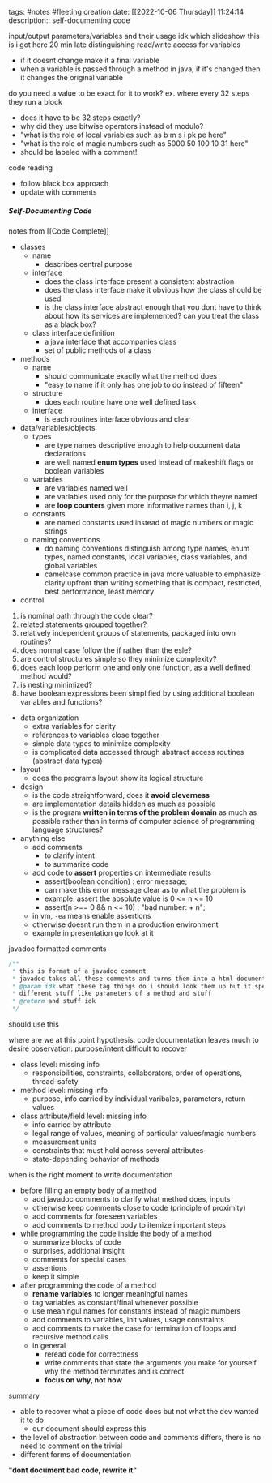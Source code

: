 tags: #notes #fleeting
creation date: [[2022-10-06 Thursday]] 11:24:14
description:: self-documenting code

input/output
parameters/variables and their usage
idk which slideshow this is i got here 20 min late
distinguishing read/write access for variables
- if it doesnt change make it a final variable
- when a variable is passed through a method in java, if it's changed then it changes the original variable

do you need a value to be exact for it to work?
ex. where every 32 steps they run a block
- does it have to be 32 steps exactly?
- why did they use bitwise operators instead of modulo?
- "what is the role of local variables such as b m s i pk pe here"
- "what is the role of magic numbers such as 5000 50 100 10 31 here"
- should be labeled with a comment!

code reading
- follow black box approach
- update with comments

#####  Self-Documenting Code
notes from [[Code Complete]]
- classes
	- name
		- describes central purpose
	- interface
		- does the class interface present a consistent abstraction
		- does the class interface make it obvious how the class should be used
		- is the class interface abstract enough that you dont have to think about how its services are implemented? can you treat the class as a black box?
	- class interface definition
		- a java interface that accompanies class
		- set of public methods of a class
- methods
	- name
		- should communicate exactly what the method does
		- "easy to name if it only has one job to do instead of fifteen"
	- structure
		- does each routine have one well defined task
	- interface
		- is each routines interface obvious and clear
- data/variables/objects
	- types
		- are type names descriptive enough to help document data declarations
		- are well named **enum types** used instead of makeshift flags or boolean variables
	- variables
		- are variables named well
		- are variables used only for the purpose for which theyre named
		- are **loop counters** given more informative names than i, j, k
	- constants
		- are named constants used instead of magic numbers or magic strings
	- naming conventions
		- do naming conventions distinguish among type names, enum types, named constants, local variables, class variables, and global variables
		- camelcase common practice in java
more valuable to emphasize clarity upfront than writing something that is compact, restricted, best performance, least memory
- control
1. is nominal path through the code clear?
2. related statements grouped together?
3. relatively independent groups of statements, packaged into own routines?
4. does normal case follow the if rather than the esle?
5. are control structures simple so they minimize complexity?
6. does each loop perform one and only one function, as a well defined method would?
7. is nesting minimized?
8. have boolean expressions been simplified by using additional boolean variables and functions?
- data organization
	- extra variables for clarity
	- references to variables close together
	- simple data types to minimize complexity
	- is complicated data accessed through abstract access routines (abstract data types)
- layout
	- does the programs layout show its logical structure
- design
	- is the code straightforward, does it **avoid cleverness**
	- are implementation details hidden as much as possible
	- is the program **written in terms of the problem domain** as much as possible rather than in terms of computer science of programming language structures?
- anything else
	- add comments
		- to clarify intent
		- to summarize code
	- add code to **assert** properties on intermediate results
		- assert(boolean condition) : error message;
		- can make this error message clear as to what the problem is
		- example: assert the absolute value is 0 <= n <= 10
		- assert(n >== 0 && n <= 10) : "bad number: + n";
	- in vm, `-ea` means enable assertions
	- otherwise doesnt run them in a production environment
	- example in presentation go look at it

javadoc formatted comments
```Java
/**
 * this is format of a javadoc comment
 * javadoc takes all these comments and turns them into a html documentation
 * @param idk what these tag things do i should look them up but it specifies
 * different stuff like parameters of a method and stuff
 * @return and stuff idk
 */
```
should use this

where are we at this point
hypothesis: code documentation leaves much to desire
observation: purpose/intent difficult to recover
- class level: missing info
	- responsibilities, constraints, collaborators, order of operations, thread-safety
- method level: missing info
	- purpose, info carried by individual varibales, parameters, return values
- class attribute/field level: missing info
	- info carried by attribute
	- legal range of values, meaning of particular values/magic numbers
	- measurement units
	- constraints that must hold across several attributes
	- state-depending behavior of methods

when is the right moment to write documentation
- before filling an empty body of a method
	- add javadoc comments to clarify what method does, inputs
	- otherwise keep comments close to code (principle of proximity)
	- add comments for foreseen variables
	- add comments to method body to itemize important steps
- while programming the code inside the body of a method
	- summarize blocks of code
	- surprises, additional insight
	- comments for special cases
	- assertions
	- keep it simple
- after programming the code of a method
	- **rename variables** to longer meaningful names
	- tag variables as constant/final whenever possible
	- use meaningul names for constants instead of magic numbers
	- add comments to variables, init values, usage constraints
	- add comments to make the case for termination of loops and recursive method calls
	- in general
		- reread code for correctness
		- write comments that state the arguments you make for yourself why the method terminates and is correct
		- **focus on why, not how**

summary
- able to recover what a piece of code does but not what the dev wanted it to do
	- our document should express this
- the level of abstraction between code and comments differs, there is no need to comment on the trivial
- different forms of documentation

**"dont document bad code, rewrite it"**